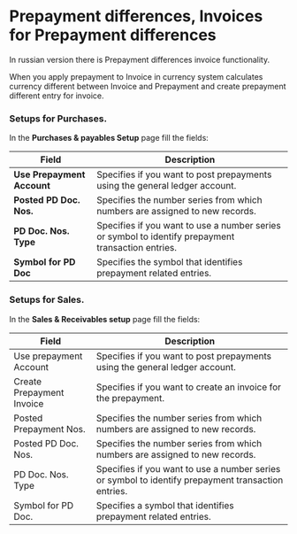 # **Prepayment differences, Invoices for Prepayment differences**

In russian version there is Prepayment differences invoice functionality.

When you apply prepayment to Invoice in currency system calculates currency different between Invoice and Prepayment and create prepayment different entry for invoice. 

### Setups for Purchases.

In the **Purchases & payables Setup** page fill the fields:

| Field                      | Description                                                  |
| -------------------------- | ------------------------------------------------------------ |
| **Use Prepayment Account** | Specifies if you want to post prepayments using the general ledger account. |
| **Posted PD Doc. Nos.**    | Specifies the number series from which numbers are assigned to new records. |
| **PD Doc. Nos. Type**      | Specifies if you want to use a number series or symbol to identify prepayment transaction entries. |
| **Symbol for PD Doc**      | Specifies the symbol that identifies prepayment related entries. |



### Setups for Sales.

In the **Sales & Receivables setup** page fill the fields:

| Field                     | Description                                                  |
| ------------------------- | ------------------------------------------------------------ |
| Use prepayment Account    | Specifies if you want to post prepayments using the general ledger account. |
| Create Prepayment Invoice | Specifies if you want to create an invoice for the prepayment. |
| Posted Prepayment Nos.    | Specifies the number series from which numbers are assigned to new records. |
| Posted PD Doc. Nos.       | Specifies the number series from which numbers are assigned to new records. |
| PD Doc. Nos. Type         | Specifies if you want to use a number series or symbol to identify prepayment transaction entries. |
| Symbol for PD Doc.        | Specifies a symbol that identifies prepayment related entries. |

